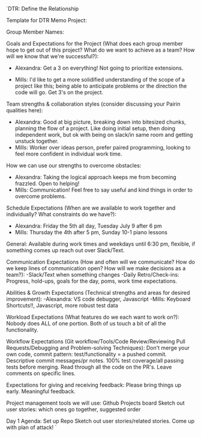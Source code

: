 

`DTR: Define the Relationship

Template for DTR Memo
Project:

Group Member Names:

Goals and Expectations for the Project (What does each group member hope to get out of this project? What do we want to achieve as a team? How will we know that we're successful?):
- Alexandra: Get a 3 on everything! Not going to prioritize extensions.

- Mills: I'd like to get a more solidified understanding of the scope of a project like this; being able to anticipate problems or the direction the code will go. Get 3's on the project.

Team strengths & collaboration styles (consider discussing your Pairin qualities here):
- Alexandra: Good at big picture, breaking down into bitesized chunks, planning the flow of a project. Like doing initial setup, then doing independent work, but ok with being on slack/in same room and getting unstuck together.
- Mills: Worker over ideas person, prefer paired programming, looking to feel more confident in individual work time.

How we can use our strengths to overcome obstacles:
- Alexandra: Taking the logical approach keeps me from becoming frazzled. Open to helping!
- Mills: Communication! Feel free to say useful and kind things in order to overcome problems.

Schedule Expectations (When are we available to work together and individually? What constraints do we have?):
- Alexandra: Friday the 5th all day, Tuesday July 9 after 6 pm
- Mills: Thursday the 4th after 5 pm, Sunday 10-1 piano lessons

General: Available during work times and weekdays until 6:30 pm, flexible, if something comes up reach out over Slack/Text.

Communication Expectations (How and often will we communicate? How do we keep lines of communication open? How will we make decisions as a team?):
-Slack/Text when something changes
-Daily Retro/Check-ins: Progress, hold-ups, goals for the day, poms, work time expectations.

Abilities & Growth Expectations (Technical strengths and areas for desired improvement):
-Alexandra: VS code debugger, Javascript
-Mills: Keyboard Shortcuts!!, Javascript, more robust test data

Workload Expectations (What features do we each want to work on?):
Nobody does ALL of one portion. Both of us touch a bit of all the functionality.

Workflow Expectations (Git workflow/Tools/Code Review/Reviewing Pull Requests/Debugging and Problem-solving Techniques):
Don't merge your own code, commit pattern: test/functionality = a pushed commit.
Descriptive commit messages/pr notes. 100% test coverage/all passing tests before merging.
Read through all the code on the PR's.
Leave comments on specific lines.

Expectations for giving and receiving feedback:
Please bring things up early. Meaningful feedback.

Project management tools we will use:
Github
Projects board
Sketch out user stories: which ones go together, suggested order

Day 1 Agenda:
Set up Repo
Sketch out user stories/related stories.
Come up with plan of attack! `
